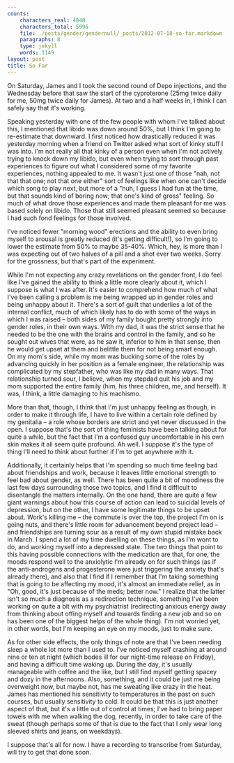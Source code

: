```yaml
---
counts:
    characters_real: 4848
    characters_total: 5996
    file: ./posts/gender/gendernull/_posts/2012-07-18-so-far.markdown
    paragraphs: 8
    type: jekyll
    words: 1149
layout: post
title: So Far
---
```


On Saturday, James and I took the second round of Depo injections, and the Wednesday before that saw the start of the cyproterone (25mg twice daily for me, 50mg twice daily for James).  At two and a half weeks in, I think I can safely say that it's working.

Speaking yesterday with one of the few people with whom I've talked about this, I mentioned that libido was down around 50%, but I think I'm going to re-estimate that downward.  I first noticed how drastically reduced it was yesterday morning when a friend on Twitter asked what sort of kinky stuff I was into.  I'm not really all that kinky of a person even when I'm not actively trying to knock down my libido, but even when trying to sort through past experiences to figure out what I considered some of my favorite experiences, nothing appealed to me.  It wasn't just one of those "nah, not that that one; not that one either" sort of feelings like when one can't decide which song to play next, but more of a "huh, I guess I had fun at the time, but that sounds kind of boring now; that one's kind of gross" feeling.  So much of what drove those experiences and made them pleasant for me was based solely on libido.  Those that still seemed pleasant seemed so because I had such fond feelings for those involved.

I've noticed fewer "morning wood" erections and the ability to even bring myself to arousal is greatly reduced (it's getting difficult!), so I'm going to lower the estimate from 50% to maybe 35-40%.  Which, hey, is more than I was expecting out of two halves of a pill and a shot ever two weeks.  Sorry for the grossness, but that's part of the experiment.

While I'm not expecting any crazy revelations on the gender front, I do feel like I've gained the ability to think a little more clearly about it, which I suppose is what I was after.  It's easier to comprehend how much of what I've been calling a problem is me being wrapped up in gender roles and being unhappy about it.  There's a sort of guilt that underlies a lot of the internal conflict, much of which likely has to do with some of the ways in which I was raised – both sides of my family bought pretty strongly into gender roles, in their own ways.  With my dad, it was the strict sense that he needed to be the one with the brains and control in the family, and so he sought out wives that were, as he saw it, inferior to him in that sense, then he would get upset at them and belittle them for not being smart enough.  On my mom's side, while my mom was bucking some of the roles by advancing quickly in her position as a female engineer, the relationship was complicated by my stepfather, who was like my dad in many ways.  That relationship turned sour, I believe, when my stepdad quit his job and my mom supported the entire family (him, his three children, me, and herself).   It was, I think, a little damaging to his machismo.

More than that, though, I think that I'm just unhappy feeling as though, in order to make it through life, I have to live within a certain role defined by my genitalia – a role whose borders are strict and yet never discussed in the open.  I suppose that's the sort of thing feminists have been talking about for quite a while, but the fact that I'm a confused guy uncomfortable in his own skin makes it all seem quite profound.  Ah well.  I suppose it's the type of thing I'll need to think about further if I'm to get anywhere with it.

Additionally, it certainly helps that I'm spending so much time feeling bad about friendships and work, because it leaves little emotional strength to feel bad about gender, as well.  There has been quite a bit of moodiness the last few days surrounding those two topics, and I find it difficult to disentangle the matters internally.  On the one hand, there are quite a few giant warnings about how this course of action can lead to suicidal levels of depression, but on the other, I have some legitimate things to be upset about.  Work's killing me – the commute is over the top, the project I'm on is going nuts, and there's little room for advancement beyond project lead – and friendships are turning sour as a result of my own stupid mistake back in March.  I spend a lot of my time dwelling on these things, as I'm wont to do, and working myself into a depressed state.  The two things that point to this having possible connections with the medication are that, for one, the moods respond well to the anxiolytic I'm already on for such things (as if the anti-androgens and progesterone were just triggering the anxiety that's already there), and also that I find if I remember that I'm taking something that is going to be affecting my mood, it's almost an immediate relief, as in "Oh, good, it's just because of the meds; better now."  I realize that the latter isn't so much a diagnosis as a redirection technique, something I've been working on quite a bit with my psychiatrist (redirecting anxious energy away from thinking about offing myself and towards finding a new job and so on has been one of the biggest helps of the whole thing).  I'm not worried yet, in other words, but I'm keeping an eye on my moods, just to make sure.

As for other side effects, the only things of note are that I've been needing sleep a whole lot more than I used to.  I've noticed myself crashing at around nine or ten at night (which bodes ill for our night-time release on Friday), and having a difficult time waking up.  During the day, it's usually manageable with coffee and the like, but I still find myself getting spacey and dozy in the afternoons.  Also, something, and it could be just me being overweight now, but maybe not, has me sweating like crazy in the heat.  James has mentioned his sensitivity to temperatures in the past on such courses, but usually sensitivity to cold.  It could be that this is just another aspect of that, but it's a little out of control at times; I've had to bring paper towels with me when walking the dog, recently, in order to take care of the sweat (though perhaps some of that is due to the fact that I only wear long sleeved shirts and jeans, on weekdays).

I suppose that's all for now.  I have a recording to transcribe from Saturday, will try to get that done soon.
